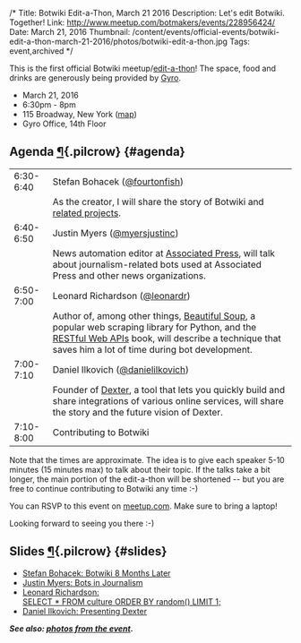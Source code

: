 /*
Title: Botwiki Edit-a-Thon, March 21 2016
Description: Let's edit Botwiki. Together!
Link: http://www.meetup.com/botmakers/events/228956424/
Date: March 21, 2016
Thumbnail: /content/events/official-events/botwiki-edit-a-thon-march-21-2016/photos/botwiki-edit-a-thon.jpg
Tags: event,archived
*/


<style type="text/css">
</style>


This is the first official Botwiki meetup/[edit-a-thon](https://en.wikipedia.org/wiki/Edit-a-thon)! The space, food and drinks are generously being provided by [Gyro](https://www.gyro.com/).

- March 21, 2016
- 6:30pm - 8pm
- 115 Broadway, New York ([map](https://www.google.com/maps/dir/Current+Location/115+Broadway+New+York+NY+10006+USA))
- Gyro Office, 14th Floor

## Agenda [¶](#agenda){.pilcrow} {#agenda}

<table class="event-table">
  <tr>
    <td class="event-time">6:30-6:40</td>
    <td class="event-speaker">Stefan Bohacek (<a href="https://twitter.com/fourtonfish">@fourtonfish</a>)</td>
  </tr>
  <tr>
    <td>&nbsp;</td>
    <td class="event-description">As the creator, I will share the story of Botwiki and <a href="/projects/">related projects</a>.</td>
  </tr>
  <tr>
    <td class="event-time">6:40-6:50</td>
    <td class="event-speaker">Justin Myers (<a href="https://twitter.com/myersjustinc">@myersjustinc</a>)</td>
  </tr>
  <tr>
    <td>&nbsp;</td>
    <td class="event-description">News automation editor at <a href="http://www.ap.org/">Associated Press</a>, will talk about journalism-related bots used at Associated Press and other news organizations.</td>
  </tr>
  <tr>
    <td class="event-time">6:50-7:00</td>
    <td class="event-speaker">Leonard Richardson (<a href="https://twitter.com/leonardr">@leonardr</a>)</td>
  </tr>
  <tr>
    <td>&nbsp;</td>
    <td class="event-description">Author of, among other things, <a href="http://www.crummy.com/software/BeautifulSoup/bs4/doc/">Beautiful Soup</a>, a popular web scraping library for Python, and the <a href="http://www.amazon.com/RESTful-Web-APIs-Leonard-Richardson/dp/1449358063">RESTful Web APIs</a> book, will describe a technique that saves him a lot of time during bot development.</td>
  </tr>
  <tr>
    <td class="event-time">7:00-7:10</td>
    <td class="event-speaker">Daniel Ilkovich (<a href="https://twitter.com/danielilkovich">@danielilkovich</a>)</td>
  </tr>
  <tr>
    <td>&nbsp;</td>
    <td class="event-description">Founder of <a href="http://rundexter.com">Dexter</a>, a tool that lets you quickly build and share integrations of various online services, will share the story and the future vision of Dexter.</td>
  </tr>
  <tr>
    <td class="event-time">7:10-8:00</td>
    <td>Contributing to Botwiki</td>
  </tr>
</table>



Note that the times are approximate. The idea is to give each speaker 5-10 minutes (15 minutes max) to talk about their topic. If the talks take a bit longer, the main portion of the edit-a-thon will be shortened -- but you are free to continue contributing to Botwiki any time :-)


You can RSVP to this event on [meetup.com](http://www.meetup.com/botmakers/events/228956424/). Make sure to bring a laptop!

Looking forward to seeing you there :-)



## Slides [¶](#slides){.pilcrow} {#slides}

- [Stefan Bohacek: Botwiki 8 Months Later](/content/events/botwiki-edit-a-thon-march-21-2016/botwiki-presentation.pdf)
- [Justin Myers: Bots in Journalism](/content/events/botwiki-edit-a-thon-march-21-2016/Botwiki-Edit-A-Thon-Journalism.pdf)
- [Leonard Richardson: SELECT * FROM culture ORDER BY random() LIMIT 1;](/content/events/botwiki-edit-a-thon-march-21-2016/select-from-culture.pdf)
- [Daniel Ilkovich: Presenting Dexter](/content/events/botwiki-edit-a-thon-march-21-2016/dexter-botwiki-presentation.pdf)

***See also: [photos from the event](http://www.meetup.com/botmakers/photos/all_photos/?photoAlbumId=26846392).***

